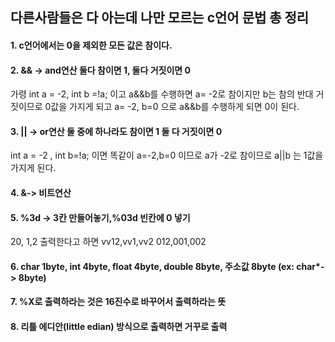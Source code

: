 ## 다른사람들은 다 아는데 나만 모르는 c언어 문법 총 정리

#### 1. c언어에서는 0을 제외한 모든 값은 참이다.

#### 2. && -> and연산 둘다 참이면 1, 둘다 거짓이면 0  
가령 int a = -2, int b =!a; 이고 a&&b를 수행하면 a= -2로 참이지만 b는 참의 반대 거짓이므로 0값을 가지게 되고 a= -2, b=0 으로 a&&b를 수행하게 되면 0이 된다.

#### 3. || -> or연산 둘 중에 하나라도 참이면 1 둘 다 거짓이면 0
int a = -2 , int b=!a; 이면 똑같이 a=-2,b=0 이므로 a가 -2로 참이므로 a||b 는 1값을 가지게 된다.

#### 4. &-> 비트연산

#### 5. %3d -> 3칸 만들어놓기,%03d 빈칸에 0 넣기
20, 1,2 출력한다고 하면 vv12,vv1,vv2 012,001,002

#### 6. char 1byte, int 4byte, float 4byte, double 8byte, 주소값 8byte (ex: char*-> 8byte)

#### 7. %X로 출력하라는 것은 16진수로 바꾸어서 출력하라는 뜻

#### 8. 리틀 에디안(little edian) 방식으로 출력하면 거꾸로 출력
